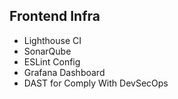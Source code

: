 ## Frontend Infra

* Lighthouse CI
* SonarQube
* ESLint Config
* Grafana Dashboard
* DAST for Comply With DevSecOps

